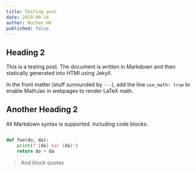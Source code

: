```yaml
---
title: Testing post
date: 2019-09-14
author: Muchen He
published: false
---
```


## Heading 2

This is a testing post. The document is written in Markdown and then statically generated into HTMl using Jekyll.

In the front matter (stuff surrounded by `---`), add the line `use_math: true` to enable MathJax in webpages to render LaTeX math.

## Another Heading 2

All Markdown syntax is supported. Including code blocks:

```python

def foo(do, da):
    print(f'{do} bar {da}')
    return do + da
```

> And block quotes